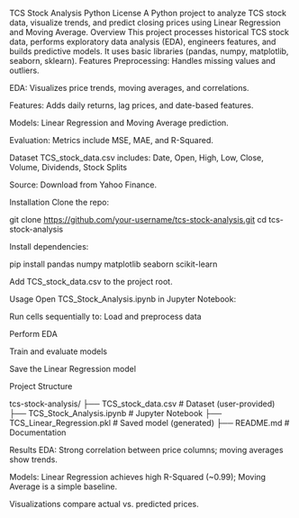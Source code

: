 TCS Stock Analysis
Python
License
A Python project to analyze TCS stock data, visualize trends, and predict closing prices using Linear Regression and Moving Average.
Overview
This project processes historical TCS stock data, performs exploratory data analysis (EDA), engineers features, and builds predictive models. It uses basic libraries (pandas, numpy, matplotlib, seaborn, sklearn).
Features
Preprocessing: Handles missing values and outliers.

EDA: Visualizes price trends, moving averages, and correlations.

Features: Adds daily returns, lag prices, and date-based features.

Models: Linear Regression and Moving Average prediction.

Evaluation: Metrics include MSE, MAE, and R-Squared.

Dataset
TCS_stock_data.csv includes:
Date, Open, High, Low, Close, Volume, Dividends, Stock Splits

Source: Download from Yahoo Finance.

Installation
Clone the repo:

git clone https://github.com/your-username/tcs-stock-analysis.git
cd tcs-stock-analysis

Install dependencies:

pip install pandas numpy matplotlib seaborn scikit-learn

Add TCS_stock_data.csv to the project root.

Usage
Open TCS_Stock_Analysis.ipynb in Jupyter Notebook:

Run cells sequentially to:
Load and preprocess data

Perform EDA

Train and evaluate models

Save the Linear Regression model

Project Structure

tcs-stock-analysis/
├── TCS_stock_data.csv          # Dataset (user-provided)
├── TCS_Stock_Analysis.ipynb    # Jupyter Notebook
├── TCS_Linear_Regression.pkl   # Saved model (generated)
├── README.md                   # Documentation

Results
EDA: Strong correlation between price columns; moving averages show trends.

Models: Linear Regression achieves high R-Squared (~0.99); Moving Average is a simple baseline.

Visualizations compare actual vs. predicted prices.
